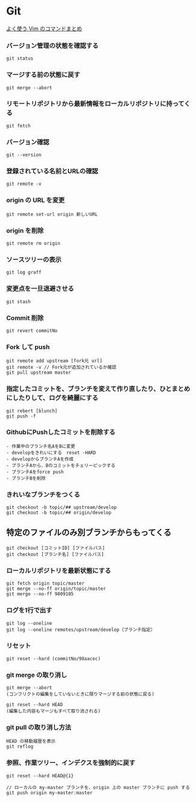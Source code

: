 # Git

[よく使う Vim のコマンドまとめ](https://qiita.com/hide/items/5bfe5b322872c61a6896)

### バージョン管理の状態を確認する
`git status`

### マージする前の状態に戻す
`git merge --abort` 

### リモートリポジトリから最新情報をローカルリポジトリに持ってくる
`git fetch` 

### バージョン確認
`git --version `

### 登録されている名前とURLの確認
`git remote -v `

### origin の URL を変更
`git remote set-url origin 新しいURL`

### origin を削除
`git remote rm origin`

### ソースツリーの表示
`git log graff `

### 変更点を一旦退避させる
`git stash `

### Commit 削除
`git revert commitNo`

### Fork して push
    git remote add upstream [fork元 url]
    git remote -v // Fork元が追加されているか確認
    git pull upstream master

### 指定したコミットを、ブランチを変えて作り直したり、ひとまとめにしたりして、ログを綺麗にする

    git rebert [blunch]
    git push -f 

### GithubにPushしたコミットを削除する

    - 作業中のブランチ名AをBに変更
    - developをきれいにする　reset -HARD
    - developからブランチAを作成
    - ブランチAから、Bのコミットをチェリーピックする
    - ブランチAをforce push
    - ブランチBを削除
    

### きれいなブランチをつくる

    git checkout -b topic/## upstream/develop
    git checkout -b topic/## origin/develop

## **特定のファイルのみ別ブランチからもってくる**

    git checkout [コミットID] [ファイルパス]
    git checkout [ブランチ名] [ファイルパス]

### ローカルリポジトリを最新状態にする

    git fetch origin topic/master
    git merge --no-ff origin/topic/master
    git merge --no-ff 9809105

### ログを1行で出す

    git log --oneline
    git log --oneline remotes/upstream/develop（ブランチ指定）

### リセット

    git reset --hard (commitNo/98aacec)

### git merge の取り消し

    git merge --abort
    (コンフリクトの編集をしていないときに限りマージする前の状態に戻る)
    
    git reset --hard HEAD
    (編集した内容もマージもすべて取り消される)

### git pull の取り消し方法

    HEAD の移動履歴を表示
    git reflog

### 参照、作業ツリー、インデクスを強制的に戻す

    git reset --hard HEAD@{1}

    // ローカルの my-master ブランチを、origin 上の master ブランチに push する
    git push origin my-master:master
